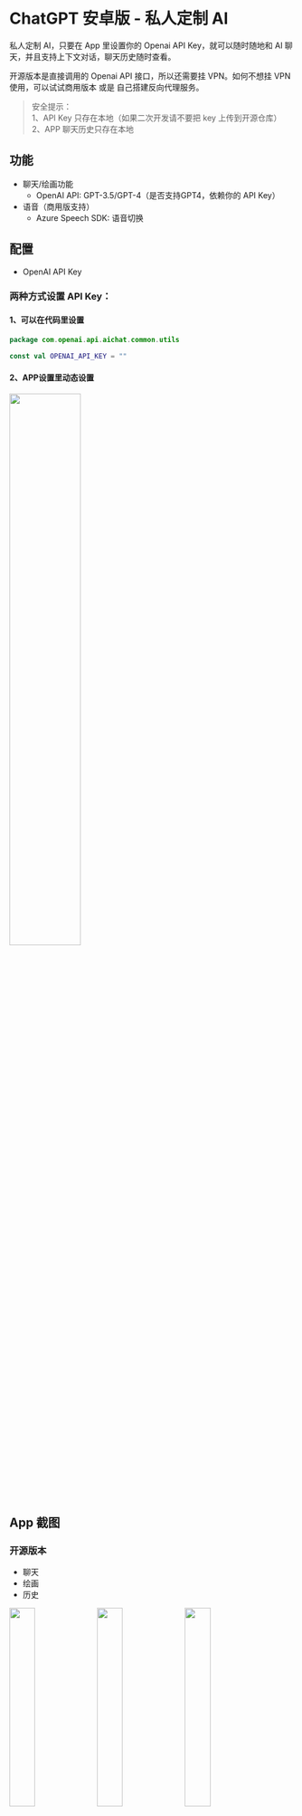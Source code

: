 # ChatGPT 安卓版 - 私人定制 AI

私人定制 AI，只要在 App 里设置你的 Openai API Key，就可以随时随地和 AI 聊天，并且支持上下文对话，聊天历史随时查看。

开源版本是直接调用的 Openai API 接口，所以还需要挂 VPN。如何不想挂 VPN 使用，可以试试商用版本 或是 自己搭建反向代理服务。

> 安全提示：  
> 1、API Key 只存在本地（如果二次开发请不要把 key 上传到开源仓库）  
> 2、APP 聊天历史只存在本地

## 功能

- 聊天/绘画功能
    - OpenAI API: GPT-3.5/GPT-4（是否支持GPT4，依赖你的 API Key）
- 语音（商用版支持）
    - Azure Speech SDK: 语音切换

## 配置

- OpenAI API Key

### 两种方式设置 API Key：

#### 1、可以在代码里设置

```kotlin
package com.openai.api.aichat.common.utils

const val OPENAI_API_KEY = ""
```

#### 2、APP设置里动态设置

<img src="images/chatgpt_60.jpeg" width="50%">

## App 截图

### 开源版本

- 聊天
- 绘画
- 历史

<img src="images/chatgpt_1.jpeg" width="30%"> <img src="images/chatgpt_2.jpeg" width="30%"> <img src="images/chatgpt_3.jpeg" width="30%"> 
<img src="images/chatgpt_4.jpeg" width="30%"> <img src="images/chatgpt_5.jpeg" width="30%">

### 商用版本（无需 VPN，直接使用）

- 聊天
- 绘画
- 历史
- 语音（定制化语音学习外语） 
- 支付（支付宝支付）

**目前支持外语语音：**  
外语：
  - 🇺🇸英语
  - 🇪🇸西班牙语
  - 🇦🇪阿拉伯语
  - 🇫🇷法语
  - 🇷🇺俄语
  - 🇵🇹葡萄牙语
  - 🇩🇪德语
  - 🇯🇵日语 
  
小语种：
  - 🇰🇷韩语，
  - 🇮🇹意大利语
  - 🇳🇱荷兰语
  - 🇵🇱波兰语
  - 🇸🇪瑞典语
  - 🇺🇦乌克兰语
  - 🇹🇷土耳其语
  - 🇬🇷希腊语

<img src="images/aichat_1.jpeg" width="30%"> <img src="images/aichat_2.jpeg" width="30%"> <img src="images/aichat_3.jpeg" width="30%">
<img src="images/aichat_4.jpeg" width="30%"> <img src="images/aichat_5.jpeg" width="30%">

## App 下载

### 开源版本

下载地址：[https://www.pgyer.com/customai](https://www.pgyer.com/customai)  
或  
二维码  
<img src="images/customai_download.png" width="30%" height="30%">

### 商用版本

下载地址：[https://www.pgyer.com/Fq458k](https://www.pgyer.com/Fq458k)  
或  
二维码  
<img src="images/qrcode_download.png" width="30%" height="30%">

## 赞助

如果项目对您有帮助，希望老板支持一下，祝老板发财～

微信打赏  
<img src="images/wexinpay.jpeg" width="30%" height="30%">

支付宝打赏  
<img src="images/alipay.jpeg" width="30%" height="30%">

## 商务合作

扫码加微，非诚勿扰，非常感谢～  
<img src="images/wechat_qr.jpeg" width="30%" height="30%">

## License

MIT License

Copyright (c) 2023 Ouyang Jinmiao

Permission is hereby granted, free of charge, to any person obtaining a copy of this software and
associated documentation files (the "Software"), to deal in the Software without restriction,
including without limitation the rights to use, copy, modify, merge, publish, distribute,
sublicense, and/or sell copies of the Software, and to permit persons to whom the Software is
furnished to do so, subject to the following conditions:

The above copyright notice and this permission notice shall be included in all copies or substantial
portions of the Software.

THE SOFTWARE IS PROVIDED "AS IS", WITHOUT WARRANTY OF ANY KIND, EXPRESS OR IMPLIED, INCLUDING BUT
NOT LIMITED TO THE WARRANTIES OF MERCHANTABILITY, FITNESS FOR A PARTICULAR PURPOSE AND
NONINFRINGEMENT. IN NO EVENT SHALL THE AUTHORS OR COPYRIGHT HOLDERS BE LIABLE FOR ANY CLAIM, DAMAGES
OR OTHER LIABILITY, WHETHER IN AN ACTION OF CONTRACT, TORT OR OTHERWISE, ARISING FROM, OUT OF OR IN
CONNECTION WITH THE SOFTWARE OR THE USE OR OTHER DEALINGS IN THE SOFTWARE.